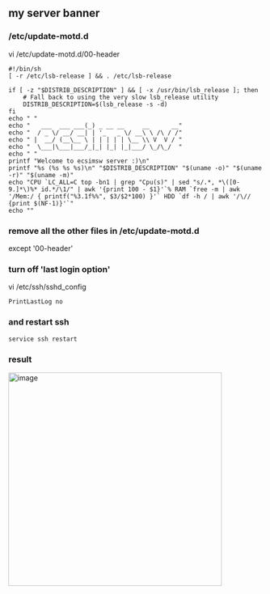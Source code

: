 ## my server banner

### /etc/update-motd.d

vi /etc/update-motd.d/00-header
```
#!/bin/sh
[ -r /etc/lsb-release ] && . /etc/lsb-release

if [ -z "$DISTRIB_DESCRIPTION" ] && [ -x /usr/bin/lsb_release ]; then
	# Fall back to using the very slow lsb_release utility
	DISTRIB_DESCRIPTION=$(lsb_release -s -d)
fi
echo " "
echo "   ___  ___ ___(_) _ __ __     __      __"
echo "  / _ \/ __/ __| | '_   _ \/ __\ \ /\ / /"
echo " |  __/ (__\__ \ | | | | | \__ \\ V  V / "
echo "  \___|\___|___/_|_| |_| |_|___/ \_/\_/  "
echo " "
printf "Welcome to ecsimsw server :)\n"
printf "%s (%s %s %s)\n" "$DISTRIB_DESCRIPTION" "$(uname -o)" "$(uname -r)" "$(uname -m)"
echo "CPU `LC_ALL=C top -bn1 | grep "Cpu(s)" | sed "s/.*, *\([0-9.]*\)%* id.*/\1/" | awk '{print 100 - $1}'`% RAM `free -m | awk '/Mem:/ { printf("%3.1f%%", $3/$2*100) }'` HDD `df -h / | awk '/\// {print $(NF-1)}'`"
echo ""
```

### remove all the other files in /etc/update-motd.d
except '00-header'    

### turn off 'last login option' 
vi /etc/ssh/sshd_config

```
PrintLastLog no
```
### and restart ssh
```
service ssh restart
```

### result
<img width="422" alt="image" src="https://github.com/ecsimsw/daily-note-public/assets/46060746/efeb2e66-961a-4add-baa8-96a50864fc60">
